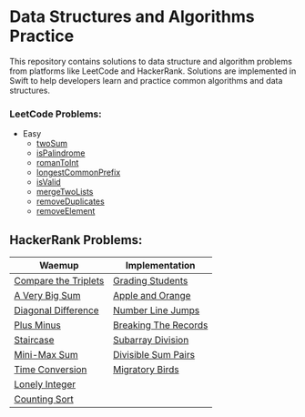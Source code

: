 # Data Structures and Algorithms Practice

This repository contains solutions to data structure and algorithm problems from platforms like LeetCode and HackerRank. Solutions are implemented in Swift to help developers learn and practice common algorithms and data structures.

### LeetCode Problems:
- Easy
  - [twoSum](DSA/LeetCode/Easy/TwoSum.swift)
  - [isPalindrome](DSA/LeetCode/Easy/IsPalindrome.swift)
  - [romanToInt](DSA/LeetCode/Easy/RomanToInt.swift)
  - [longestCommonPrefix](DSA/LeetCode/Easy/LongestCommonPrefix.swift)
  - [isValid](DSA/LeetCode/Easy/ValidParentheses.swift)
  - [mergeTwoLists](DSA/LeetCode/Easy/MergeTwoSortedLists.swift)
  - [removeDuplicates](DSA/LeetCode/Easy/RemoveDuplicatesFromSortedArray.swift)
  - [removeElement](DSA/LeetCode/Easy/RemoveElement.swift)

## HackerRank Problems:

| Waemup | Implementation |
|--------|----------------|
| [Compare the Triplets](DSA/HackerRank/Warmup/CompareTriplets.swift) | [Grading Students](DSA/HackerRank/Implementation/GradingStudents.swift)|
| [A Very Big Sum](DSA/HackerRank/Warmup/AVeryBigSum.swift) | [Apple and Orange](DSA/HackerRank/Implementation/CountApplesAndOranges.swift) |
| [Diagonal Difference](DSA/HackerRank/Warmup/DiagonalDifference.swift) | [Number Line Jumps](DSA/HackerRank/Implementation/Kangaroo.swift) |
| [Plus Minus](DSA/HackerRank/Warmup/PlusMinus.swift) | [Breaking The Records](DSA/HackerRank/Implementation/BreakingTheRecords.swift) |
| [Staircase](DSA/HackerRank/Warmup/Staircase.swift) |[Subarray Division](DSA/HackerRank/Implementation/SubarrayDivision.swift)|
| [Mini-Max Sum](DSA/HackerRank/Warmup/MiniMaxSum.swift) | [Divisible Sum Pairs](DSA/HackerRank/Implementation/DivisibleSumPairs.swift) |
| [Time Conversion](DSA/HackerRank/Warmup/TimeConversion.swift) |[Migratory Birds](DSA/HackerRank/Implementation/MigratoryBirds.swift)|
| [Lonely Integer](DSA/HackerRank/Warmup/LonelyInteger.swift) ||                              
| [Counting Sort](DSA/HackerRank/Warmup/CountingSort.swift) ||
